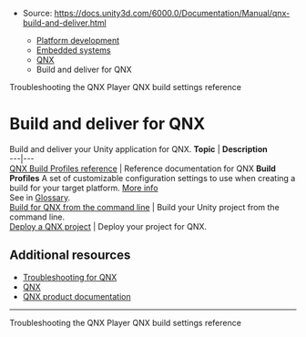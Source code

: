 * Source: https://docs.unity3d.com/6000.0/Documentation/Manual/qnx-build-and-deliver.html

  * [Platform development ](https://docs.unity3d.com/6000.0/Documentation/Manual/PlatformSpecific.html)
  * [Embedded systems](https://docs.unity3d.com/6000.0/Documentation/Manual/embedded-systems.html)
  * [QNX](https://docs.unity3d.com/6000.0/Documentation/Manual/qnx.html)
  * Build and deliver for QNX


[](https://docs.unity3d.com/6000.0/Documentation/Manual/qnx-troubleshooting.html)
Troubleshooting the QNX Player
[](https://docs.unity3d.com/6000.0/Documentation/Manual/qnx-build-settings.html)
QNX build settings reference
# Build and deliver for QNX
Build and deliver your Unity application for QNX.
**Topic** | **Description**  
---|---  
[QNX Build Profiles reference](https://docs.unity3d.com/6000.0/Documentation/Manual/qnx-build-settings.html) | Reference documentation for QNX **Build Profiles** A set of customizable configuration settings to use when creating a build for your target platform. [More info](https://docs.unity3d.com/6000.0/Documentation/Manual/build-profiles.html)  
See in [Glossary](https://docs.unity3d.com/6000.0/Documentation/Manual/Glossary.html#Buildprofile).  
[Build for QNX from the command line](https://docs.unity3d.com/6000.0/Documentation/Manual/qnx-build-command-line.html) | Build your Unity project from the command line.  
[Deploy a QNX project](https://docs.unity3d.com/6000.0/Documentation/Manual/qnx-deploy.html) | Deploy your project for QNX.  
## Additional resources
  * [Troubleshooting for QNX](https://docs.unity3d.com/6000.0/Documentation/Manual/qnx-troubleshooting.html)
  * [QNX](https://docs.unity3d.com/6000.0/Documentation/Manual/qnx.html)
  * [QNX product documentation](https://www.qnx.com/developers/docs/index.html)


* * *
[](https://docs.unity3d.com/6000.0/Documentation/Manual/qnx-troubleshooting.html)
Troubleshooting the QNX Player
[](https://docs.unity3d.com/6000.0/Documentation/Manual/qnx-build-settings.html)
QNX build settings reference
